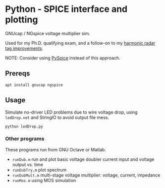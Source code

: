 # Python - SPICE interface and plotting

GNUcap / NGspice voltage multiplier sim.

Used for my Ph.D. qualifying exam, and a follow-on to my 
[harmonic radar tag improvements](https://www.scivision.dev/harmonic-radar).


NOTE: Consider using 
[PySpice](https://pyspice.fabrice-salvaire.fr)
instead of this approach.

## Prereqs

    apt install gnucap ngspice

## Usage
Simulate no-driver LED problems due to wire voltage drop, using `ledDrop.net` and StringIO to avoid output file mess.

    python ledDrop.py



### Other programs
These programs run from GNU Octave or Matlab.

* `runDub.m` run and plot basic voltage doubler current input and voltage output vs. time
* `runDubTry.m` plot spectrum
* `runDubMult.m` multi-stage voltage multiplier: voltage, current, impedance
* `runMos.m` using MOS simulation
